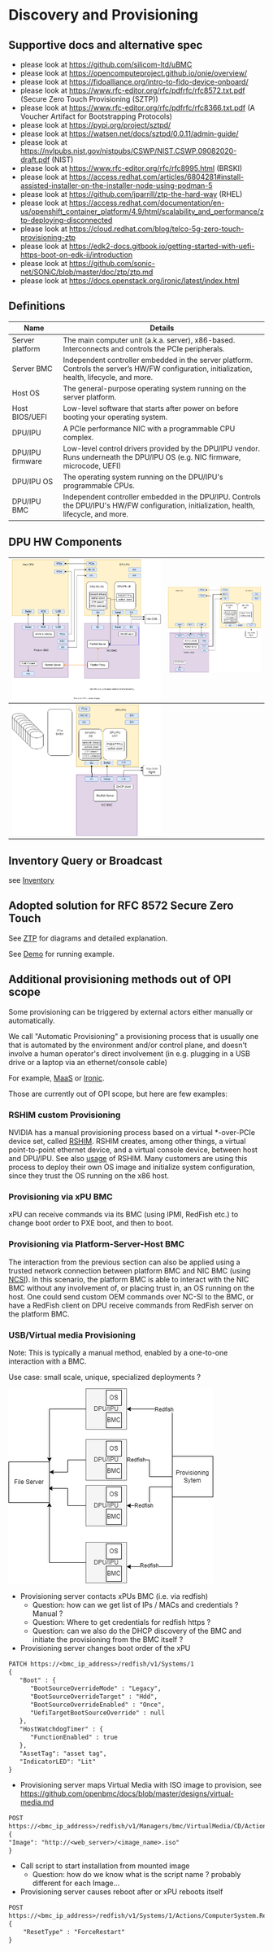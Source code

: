 # Discovery and Provisioning

## Supportive docs and alternative spec

- please look at <https://github.com/silicom-ltd/uBMC>
- please look at <https://opencomputeproject.github.io/onie/overview/>
- please look at <https://fidoalliance.org/intro-to-fido-device-onboard/>
- please look at <https://www.rfc-editor.org/rfc/pdfrfc/rfc8572.txt.pdf> (Secure Zero Touch Provisioning (SZTP))
- please look at <https://www.rfc-editor.org/rfc/pdfrfc/rfc8366.txt.pdf> (A Voucher Artifact for Bootstrapping Protocols)
- please look at <https://pypi.org/project/sztpd/>
- please look at <https://watsen.net/docs/sztpd/0.0.11/admin-guide/>
- please look at <https://nvlpubs.nist.gov/nistpubs/CSWP/NIST.CSWP.09082020-draft.pdf> (NIST)
- please look at <https://www.rfc-editor.org/rfc/rfc8995.html> (BRSKI)
- please look at <https://access.redhat.com/articles/6804281#install-assisted-installer-on-the-installer-node-using-podman-5>
- please look at <https://github.com/jparrill/ztp-the-hard-way> (RHEL)
- please look at <https://access.redhat.com/documentation/en-us/openshift_container_platform/4.9/html/scalability_and_performance/ztp-deploying-disconnected>
- please look at <https://cloud.redhat.com/blog/telco-5g-zero-touch-provisioning-ztp>
- please look at <https://edk2-docs.gitbook.io/getting-started-with-uefi-https-boot-on-edk-ii/introduction>
- please look at <https://github.com/sonic-net/SONiC/blob/master/doc/ztp/ztp.md>
- please look at <https://docs.openstack.org/ironic/latest/index.html>

## Definitions

| Name                | Details                                                                                             |
|---------------------|-----------------------------------------------------------------------------------------------------|
| Server platform     | The main computer unit (a.k.a. server), x86-based. Interconnects and controls the PCIe peripherals. |
| Server BMC          | Independent controller embedded in the server platform. Controls the server’s HW/FW configuration, initialization, health, lifecycle, and more. |
| Host OS             | The general-purpose operating system running on the server platform. |
| Host BIOS/UEFI      | Low-level software that starts after power on before booting your operating system. |
| DPU/IPU             | A PCIe performance NIC with a programmable CPU complex. |
| DPU/IPU firmware    | Low-level control drivers provided by the DPU/IPU vendor. Runs underneath the DPU/IPU OS (e.g. NIC firmware, microcode, UEFI) |
| DPU/IPU OS          | The operating system running on the DPU/IPU's programmable CPUs. |
| DPU/IPU BMC         | Independent controller embedded in the DPU/IPU. Controls the DPU/IPU's HW/FW configuration, initialization, health, lifecycle, and more. |

## DPU HW Components

| ![DPU HW Components Full](architecture/DPU-HW-Components-Full.svg)             | ![DPU HW Components no BMC](architecture/DPU-HW-Components-noBMC.png)   |
|--------------------------------------------------------------------------------|-------------------------------------------------------------------------|
| ![DPU HW Components Standalone](architecture/DPU-HW-Components-Standalone.png) |

## Inventory Query or Broadcast

see [Inventory](INVENTORY.md)

## Adopted solution for RFC 8572 Secure Zero Touch

See [ZTP](ZTP.md) for diagrams and detailed explanation.

See [Demo](https://github.com/opiproject/opi-prov-life/tree/main/examples/sztp) for running example.

## Additional provisioning methods out of OPI scope

Some provisioning can be triggered by external actors either manually or automatically.

We call "Automatic Provisioning" a provisioning process that is usually one that is automated by the environment and/or control plane, and doesn't involve a human operator's direct involvement (in e.g. plugging in a USB drive or a laptop via an ethernet/console cable)

For example, [MaaS](https://maas.io) or [Ironic](https://www.openstack.org/use-cases/bare-metal/).

Those are currently out of OPI scope, but here are few examples:

### RSHIM custom Provisioning

NVIDIA has a manual provisioning process based on a virtual *-over-PCIe device set, called [RSHIM](https://github.com/Mellanox/rshim). RSHIM creates, among other things, a virtual point-to-point ethernet device, and a virtual console device, between host and DPU/IPU. See also [usage](https://docs.nvidia.com/networking/display/BlueFieldDPUOSLatest/Deploying+DPU+OS+Using+BFB+from+Host) of RSHIM.
Many customers are using this process to deploy their own OS image and initialize system configuration, since they trust the OS running on the x86 host.

### Provisioning via xPU BMC

xPU can receive commands via its BMC (using IPMI, RedFish etc.) to change boot order to PXE boot, and then to boot.

### Provisioning via Platform-Server-Host BMC

The interaction from the previous section can also be applied using a trusted network connection between platform BMC and NIC BMC (using [NCSI](https://en.wikipedia.org/wiki/NC-SI)). In this scenario,  the platform BMC is able to interact with the NIC BMC without any involvement of, or placing trust in, an OS running on the host. One could send custom OEM commands over NC-SI to the BMC, or have a RedFish client on DPU receive commands from RedFish server on the platform BMC.

### USB/Virtual media Provisioning

Note: This is typically a manual method, enabled by a one-to-one interaction with a BMC.

Use case: small scale, unique, specialized deployments ?

![Virtual Media Provisioning](architecture/VirtualMediaProvisioning.png)

- Provisioning server contacts xPUs BMC (i.e. via redfish)
  - Question: how can we get list of IPs / MACs and credentials ? Manual ?
  - Question: Where to get credentials for redfish https ?
  - Question: can we also do the DHCP discovery of the BMC and initiate the provisioning from the BMC itself ?
- Provisioning server changes boot order of the xPU

```text
PATCH https://<bmc_ip_address>/redfish/v1/Systems/1
{
   "Boot" : {
      "BootSourceOverrideMode" : "Legacy",
      "BootSourceOverrideTarget" : "Hdd",
      "BootSourceOverrideEnabled" : "Once",
      "UefiTargetBootSourceOverride" : null
   },
   "HostWatchdogTimer" : {
      "FunctionEnabled" : true
   },
   "AssetTag": "asset tag",
   "IndicatorLED": "Lit"
}
```

- Provisioning server maps Virtual Media with ISO image to provision, see <https://github.com/openbmc/docs/blob/master/designs/virtual-media.md>

```text
POST https://<bmc_ip_address>/redfish/v1/Managers/bmc/VirtualMedia/CD/Actions/VirtualMedia.InsertMedia
{
"Image": "http://<web_server>/<image_name>.iso"
}
```

- Call script to start installation from mounted image
  - Question: how do we know what is the script name ? probably different for each Image...
- Provisioning server causes reboot after or xPU reboots itself

```text
POST https://<bmc_ip_address>/redfish/v1/Systems/1/Actions/ComputerSystem.Reset
{
    "ResetType" : "ForceRestart"
}
```
